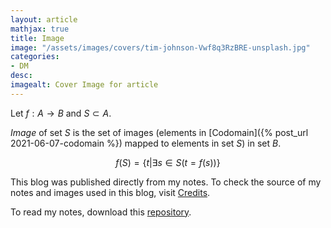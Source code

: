 ```yaml
---
layout: article
mathjax: true
title: Image
image: "/assets/images/covers/tim-johnson-Vwf8q3RzBRE-unsplash.jpg"
categories:
- DM
desc:   
imagealt: Cover Image for article
---
```


Let $f: A \rightarrow B$ and $S \subset A$.
































































































































































































































































































































































































*Image* of set $S$ is the set of images (elements in [Codomain]({% post_url 2021-06-07-codomain %}) mapped to elements in set $S$) in set $B$.

































































































































































































































































































































































































$$f(S) = \{ t | \exists s \in S (t=f(s))\}$$

































































































































































































































































































































































































This blog was published directly from my notes.
To check the source of my notes and images used in this blog, visit <a href="/credits.html" target="_blank">Credits</a>.

To read my notes, download this <a href="https://github.com/bovem/CS" target="blank">repository</a>.